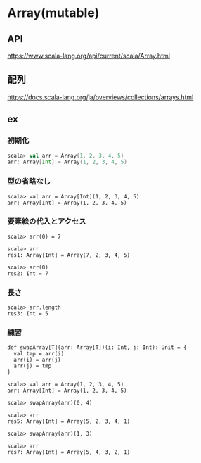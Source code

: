 # Array(mutable)

## API
https://www.scala-lang.org/api/current/scala/Array.html

## 配列

https://docs.scala-lang.org/ja/overviews/collections/arrays.html

## ex

### 初期化
```sbt
scala> val arr = Array(1, 2, 3, 4, 5)
arr: Array[Int] = Array(1, 2, 3, 4, 5)
```

### 型の省略なし

```sbtshell
scala> val arr = Array[Int](1, 2, 3, 4, 5)
arr: Array[Int] = Array(1, 2, 3, 4, 5)
```

### 要素絵の代入とアクセス

```sbtshell
scala> arr(0) = 7

scala> arr
res1: Array[Int] = Array(7, 2, 3, 4, 5)

scala> arr(0)
res2: Int = 7
```

### 長さ

```sbtshell
scala> arr.length
res3: Int = 5
```

### 練習

```sbtshell
def swapArray[T](arr: Array[T])(i: Int, j: Int): Unit = {
  val tmp = arr(i)
  arr(i) = arr(j)
  arr(j) = tmp
}
```

```sbtshell
scala> val arr = Array(1, 2, 3, 4, 5)
arr: Array[Int] = Array(1, 2, 3, 4, 5)

scala> swapArray(arr)(0, 4)

scala> arr
res5: Array[Int] = Array(5, 2, 3, 4, 1)

scala> swapArray(arr)(1, 3)

scala> arr
res7: Array[Int] = Array(5, 4, 3, 2, 1)
```
